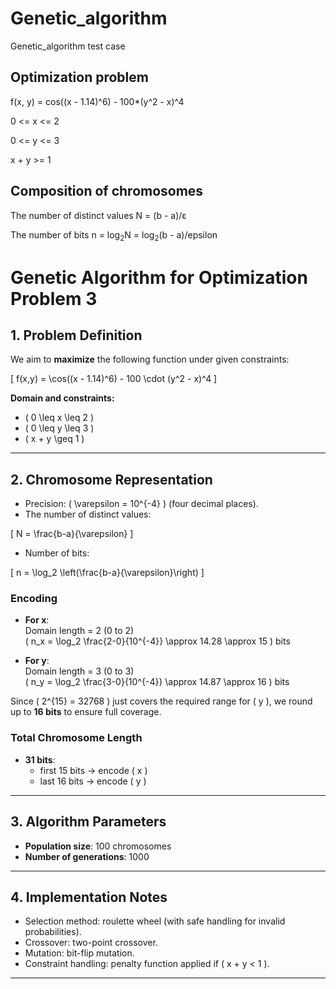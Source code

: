 # Genetic_algorithm
Genetic_algorithm test case

## Optimization problem 
f(x, y) = cos((x - 1.14)^6) - 100*(y^2 - x)^4

0 <= x <= 2

0 <= y <= 3

x + y >= 1

## Composition of chromosomes

The number of distinct values N = (b - a)/ε

The number of bits n = log<sub>2</sub>N = log<sub>2</sub>(b - a)/epsilon


# Genetic Algorithm for Optimization Problem 3

## 1. Problem Definition

We aim to **maximize** the following function under given constraints:

\[
f(x,y) = \cos((x - 1.14)^6) - 100 \cdot (y^2 - x)^4
\]

**Domain and constraints:**
- \( 0 \leq x \leq 2 \)
- \( 0 \leq y \leq 3 \)
- \( x + y \geq 1 \)

---

## 2. Chromosome Representation

- Precision: \( \varepsilon = 10^{-4} \) (four decimal places).
- The number of distinct values:

\[
N = \frac{b-a}{\varepsilon}
\]

- Number of bits:

\[
n = \log_2 \left(\frac{b-a}{\varepsilon}\right)
\]

### Encoding
- **For x**:  
  Domain length = 2 (0 to 2)  
  \( n_x = \log_2 \frac{2-0}{10^{-4}} \approx 14.28 \approx 15 \) bits  

- **For y**:  
  Domain length = 3 (0 to 3)  
  \( n_y = \log_2 \frac{3-0}{10^{-4}} \approx 14.87 \approx 16 \) bits  

Since \( 2^{15} = 32768 \) just covers the required range for \( y \), we round up to **16 bits** to ensure full coverage.

### Total Chromosome Length
- **31 bits**:  
  - first 15 bits → encode \( x \)  
  - last 16 bits → encode \( y \)

---

## 3. Algorithm Parameters

- **Population size**: 100 chromosomes  
- **Number of generations**: 1000  

---

## 4. Implementation Notes

- Selection method: roulette wheel (with safe handling for invalid probabilities).  
- Crossover: two-point crossover.  
- Mutation: bit-flip mutation.  
- Constraint handling: penalty function applied if \( x + y < 1 \).  

---

